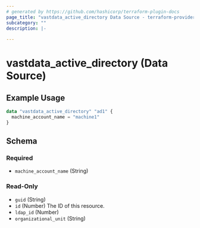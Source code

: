 ```yaml
---
# generated by https://github.com/hashicorp/terraform-plugin-docs
page_title: "vastdata_active_directory Data Source - terraform-provider-vastdata"
subcategory: ""
description: |-
  
---
```


# vastdata_active_directory (Data Source)



## Example Usage

```terraform
data "vastdata_active_directory" "ad1" {
  machine_account_name = "machine1"
}
```

<!-- schema generated by tfplugindocs -->
## Schema

### Required

- `machine_account_name` (String)

### Read-Only

- `guid` (String)
- `id` (Number) The ID of this resource.
- `ldap_id` (Number)
- `organizational_unit` (String)
